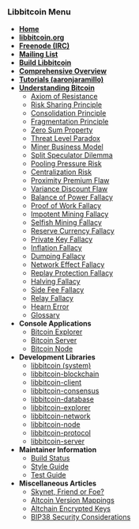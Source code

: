 ### Libbitcoin Menu
* **[Home](Home)**
* **[libbitcoin.org](https://libbitcoin.org)**
* **[Freenode (IRC)](https://webchat.freenode.net?channels=#libbitcoin)**
* **[Mailing List](https://mailinglists.dyne.org/cgi-bin/mailman/listinfo/libbitcoin)**
* **[Build Libbitcoin](Build)**
* **[Comprehensive Overview](https://en.bitcoin.it/wiki/Libbitcoin)**
* **[Tutorials (aaronjaramillo)](http://aaronjaramillo.org/category/libbitcoindocs)**
* **[Understanding Bitcoin](Understanding-Bitcoin)**
  * [Axiom of Resistance](Axiom-of-Resistance)
  * [Risk Sharing Principle](Risk-Sharing-Principle)
  * [Consolidation Principle](Consolidation-Principle)
  * [Fragmentation Principle](Fragmentation-Principle)
  * [Zero Sum Property](Zero-Sum-Property)
  * [Threat Level Paradox](Threat-Level-Paradox)
  * [Miner Business Model](Miner-Business-Model)
  * [Split Speculator Dilemma](Split-Speculator-Dilemma)
  * [Pooling Pressure Risk](Pooling-Pressure-Risk)
  * [Centralization Risk](Centralization-Risk)
  * [Proximity Premium Flaw](Proximity-Premium-Flaw)
  * [Variance Discount Flaw](Variance-Discount-Flaw)
  * [Balance of Power Fallacy](Balance-of-Power-Fallacy)
  * [Proof of Work Fallacy](Proof-of-Work-Fallacy)
  * [Impotent Mining Fallacy](Impotent-Mining-Fallacy)
  * [Selfish Mining Fallacy](Selfish-Mining-Fallacy)
  * [Reserve Currency Fallacy](Reserve-Currency-Fallacy)
  * [Private Key Fallacy](Private-Key-Fallacy)
  * [Inflation Fallacy](Inflation-Fallacy)
  * [Dumping Fallacy](Dumping-Fallacy)
  * [Network Effect Fallacy](Network-Effect-Fallacy)
  * [Replay Protection Fallacy](Replay-Protection-Fallacy)
  * [Halving Fallacy](Halving-Fallacy)
  * [Side Fee Fallacy](Side-Fee-Fallacy)
  * [Relay Fallacy](Relay-Fallacy)
  * [Hearn Error](Hearn-Error)
  * [Glossary](Glossary)
* **Console Applications**
  * [Bitcoin Explorer](https://github.com/libbitcoin/libbitcoin-explorer/wiki)
  * [Bitcoin Server](https://github.com/libbitcoin/libbitcoin-server/wiki)
  * [Bitcoin Node](https://github.com/libbitcoin/libbitcoin-node/wiki)
* **Development Libraries**
  * [libbitcoin (system)](https://github.com/libbitcoin/libbitcoin/blob/master/README.md)
  * [libbitcoin-blockchain](https://github.com/libbitcoin/libbitcoin-blockchain/blob/master/README.md)
  * [libbitcoin-client](https://github.com/libbitcoin/libbitcoin-client/blob/master/README.md)
  * [libbitcoin-consensus](https://github.com/libbitcoin/libbitcoin-consensus/blob/master/README.md)
  * [libbitcoin-database](https://github.com/libbitcoin/libbitcoin-database/blob/master/README.md)
  * [libbitcoin-explorer](https://github.com/libbitcoin/libbitcoin-explorer/blob/master/README.md)
  * [libbitcoin-network](https://github.com/libbitcoin/libbitcoin-network/blob/master/README.md)
  * [libbitcoin-node](https://github.com/libbitcoin/libbitcoin-node/blob/master/README.md)
  * [libbitcoin-protocol](https://github.com/libbitcoin/libbitcoin-protocol/blob/master/README.md)
  * [libbitcoin-server](https://github.com/libbitcoin/libbitcoin-server/blob/master/README.md)
* **Maintainer Information**
  * [Build Status](https://github.com/libbitcoin/libbitcoin-build/blob/master/README.md)
  * [Style Guide](Style-Guide)
  * [Test Guide](Test-Guide)
* **Miscellaneous Articles**
  * [Skynet, Friend or Foe?](Skynet,-Friend-or-Foe%3F)
  * [Altcoin Version Mappings](Altcoin-Version-Mappings)
  * [Altchain Encrypted Keys](Altchain-Encrypted-Private-Keys)
  * [BIP38 Security Considerations](BIP38-Security-Considerations)
